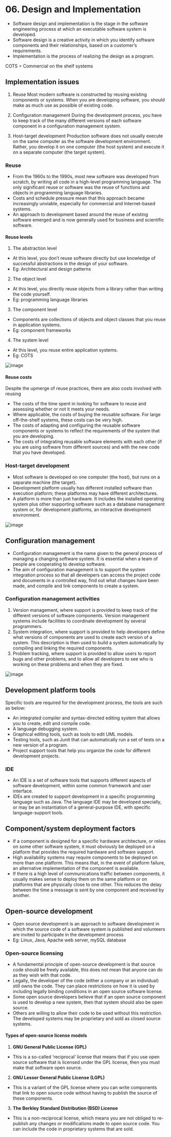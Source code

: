 # 06. Design and Implementation
- Software design and implementation is the stage in the software engineering process at which an executable software system is developed.
- Software design is a creative activity in which you identify software components and their relationships, based on a customer’s requirements.
- Implementation is the process of realizing the design as a program. 

COTS = Commercial on the shelf systems
 
## Implementation issues
1. Reuse
Most modern software is constructed by reusing existing components or systems. When you are developing software, you should make as much use as possible of existing code.

3. Configuration management
During the development process, you have to keep track of the many different versions of each software component in a configuration management system.

3. Host-target development
Production software does not usually execute on the same computer as the software development environment. Rather, you develop it on one computer (the host system) and execute it on a separate computer (the target system). 

### Reuse
- From the 1960s to the 1990s, most new software was developed from scratch, by writing all code in a high-level programming language. 
The only significant reuse or software was the reuse of functions and objects in programming language libraries.
- Costs and schedule pressure mean that this approach became increasingly unviable, especially for commercial and Internet-based systems.
- An approach to development based around the reuse of existing software emerged and is now generally used for business and scientific software. 

#### Reuse levels
1. The abstraction level 
- At this level, you don’t reuse software directly but use knowledge of successful abstractions in the design of your software.
- Eg: Architectural and design patterns

2. The object level 
- At this level, you directly reuse objects from a library rather than writing the code yourself.
- Eg: programming language libraries 

3. The component level 
- Components are collections of objects and object classes that you reuse in application systems.
- Eg: component frameworks

4. The system level 
- At this level, you reuse entire application systems.
- Eg: COTS

![image](https://github.com/user-attachments/assets/7bb11fb0-df86-4521-8936-3ba47e859369)

#### Reuse costs
Despite the upmerge of reuse practices, there are also costs involved with reusing
- The costs of the time spent in looking for software to reuse and assessing whether or not it meets your needs.
- Where applicable, the costs of buying the reusable software. For large off-the-shelf systems, these costs can be very high.
- The costs of adapting and configuring the reusable software components or systems to reflect the requirements of the system that you are developing.
- The costs of integrating reusable software elements with each other (if you are using software from different sources) and with the new code that you have developed. 

### Host-target development
- Most software is developed on one computer (the host), but runs on a separate machine (the target).
- Development platform usually has different installed software than execution platform; these platforms may have different architectures.
- A platform is more than just hardware. It includes the installed operating system plus other supporting software such as a database management system or, for development platforms, an interactive development environment.

![image](https://github.com/user-attachments/assets/abef488e-b0ad-41e4-b0f4-50535ebb5b02)

## Configuration management
- Configuration management is the name given to the general process of managing a changing software system. It is essential when a team of people are cooperating to develop software.
- The aim of configuration management is to support the system integration process so that all developers can access the project code and documents in a controlled way, find out what changes have been made, and compile and link components to create a system. 

### Configuration management activities
1. Version management, where support is provided to keep track of the different versions of software components. Version management systems include facilities to coordinate development by several programmers.
2. System integration, where support is provided to help developers define what versions of components are used to create each version of a system. This description is then used to build a system automatically by compiling and linking the required components.
3. Problem tracking, where support is provided to allow users to report bugs and other problems, and to allow all developers to see who is working on these problems and when they are fixed. 

![image](https://github.com/user-attachments/assets/50f8d3c7-8ba5-4f7e-a211-d0dd50c030f3)

## Development platform tools
Specific tools are required for the development process, the tools are such as below:
- An integrated compiler and syntax-directed editing system that allows you to create, edit and compile code.
- A language debugging system.
- Graphical editing tools, such as tools to edit UML models.
- Testing tools, such as Junit that can automatically run a set of tests on a new version of a program.
- Project support tools that help you organize the code for different development projects.

### IDE
- An IDE is a set of software tools that supports different aspects of software development, within some common framework and user interface.
- IDEs are created to support development in a specific programming language such as Java. The language IDE may be developed specially, or may be an instantiation of a general-purpose IDE, with specific language-support tools.

## Component/system deployment factors
- If a component is designed for a specific hardware architecture, or relies on some other software system, it must obviously be deployed on a platform that provides the required hardware and software support.
- High availability systems may require components to be deployed on more than one platform. This means that, in the event of platform failure, an alternative implementation of the component is available.
- If there is a high level of communications traffic between components, it usually makes sense to deploy them on the same platform or on platforms that are physically close to one other. This reduces the delay between the time a message is sent by one component and received by another.

## Open-source development
- Open source development is an approach to software development in which the source code of a software system is published and volunteers are invited to participate in the development process
- Eg: Linux, Java, Apache web server, mySQL database

### Open-source licensing
- A fundamental principle of open-source development is that source code should be freely available, this does not mean that anyone can do as they wish with that code.
- Legally, the developer of the code (either a company or an individual) still owns the code. They can place restrictions on how it is used by including legally binding conditions in an open source software license.
- Some open source developers believe that if an open source component is used to develop a new system, then that system should also be open source.
- Others are willing to allow their code to be used without this restriction. The developed systems may be proprietary and sold as closed source systems.

#### Types of open-source license models
1. **GNU General Public License (GPL)**
- This is a so-called ‘reciprocal’ license that means that if you use open source software that is licensed under the GPL license, then you must make that software open source. 

2. **GNU Lesser General Public License (LGPL)**
- This is a variant of the GPL license where you can write components that link to open source code without having to publish the source of these components. 

3. **The Berkley Standard Distribution (BSD) License**
- This is a non-reciprocal license, which means you are not obliged to re-publish any changes or modifications made to open source code. You can include the code in proprietary systems that are sold.

  

